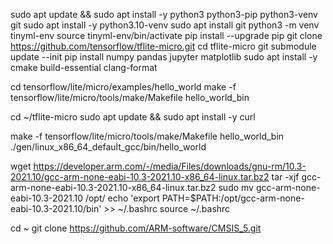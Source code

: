 sudo apt update && sudo apt install -y python3 python3-pip python3-venv git
sudo apt install -y python3.10-venv
sudo apt install git
python3 -m venv tinyml-env
source tinyml-env/bin/activate
pip install --upgrade pip
git clone https://github.com/tensorflow/tflite-micro.git
cd tflite-micro
git submodule update --init
pip install numpy pandas jupyter matplotlib
sudo apt install -y cmake build-essential clang-format


cd tensorflow/lite/micro/examples/hello_world
make -f tensorflow/lite/micro/tools/make/Makefile hello_world_bin

cd ~/tflite-micro
sudo apt update && sudo apt install -y curl

make -f tensorflow/lite/micro/tools/make/Makefile hello_world_bin
./gen/linux_x86_64_default_gcc/bin/hello_world


wget https://developer.arm.com/-/media/Files/downloads/gnu-rm/10.3-2021.10/gcc-arm-none-eabi-10.3-2021.10-x86_64-linux.tar.bz2
tar -xjf gcc-arm-none-eabi-10.3-2021.10-x86_64-linux.tar.bz2
sudo mv gcc-arm-none-eabi-10.3-2021.10 /opt/
echo 'export PATH=$PATH:/opt/gcc-arm-none-eabi-10.3-2021.10/bin' >> ~/.bashrc
source ~/.bashrc

cd ~
git clone https://github.com/ARM-software/CMSIS_5.git


